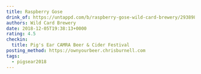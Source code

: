 ```yaml
---
title: Raspberry Gose
drink_of: https://untappd.com/b/raspberry-gose-wild-card-brewery/2938985
authors: Wild Card Brewery
date: 2018-12-05T19:38:13+0000
rating: 4.5
checkin:
  title: Pig's Ear CAMRA Beer & Cider Festival
posting_method: https://ownyourbeer.chrisburnell.com
tags:
  - pigsear2018
---
```

